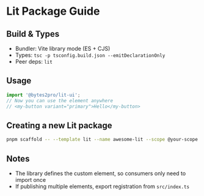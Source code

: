 # Lit Package Guide

## Build & Types

- Bundler: Vite library mode (ES + CJS)
- Types: `tsc -p tsconfig.build.json --emitDeclarationOnly`
- Peer deps: `lit`

## Usage

```ts
import '@bytes2pro/lit-ui';
// Now you can use the element anywhere
// <my-button variant="primary">Hello</my-button>
```

## Creating a new Lit package

```bash
pnpm scaffold -- --template lit --name awesome-lit --scope @your-scope
```

## Notes

- The library defines the custom element, so consumers only need to import once
- If publishing multiple elements, export registration from `src/index.ts`
